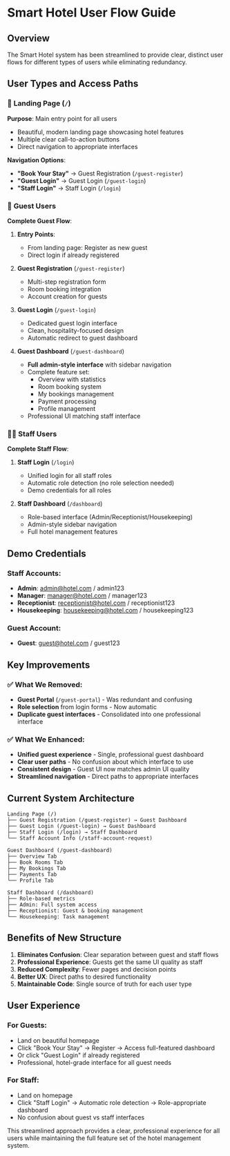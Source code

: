 # Smart Hotel User Flow Guide

## Overview
The Smart Hotel system has been streamlined to provide clear, distinct user flows for different types of users while eliminating redundancy.

## User Types and Access Paths

### 🏨 **Landing Page** (`/`)
**Purpose**: Main entry point for all users
- Beautiful, modern landing page showcasing hotel features
- Multiple clear call-to-action buttons
- Direct navigation to appropriate interfaces

**Navigation Options**:
- **"Book Your Stay"** → Guest Registration (`/guest-register`)
- **"Guest Login"** → Guest Login (`/guest-login`) 
- **"Staff Login"** → Staff Login (`/login`)

### 👥 **Guest Users**
**Complete Guest Flow**:

1. **Entry Points**:
   - From landing page: Register as new guest
   - Direct login if already registered

2. **Guest Registration** (`/guest-register`)
   - Multi-step registration form
   - Room booking integration
   - Account creation for guests

3. **Guest Login** (`/guest-login`)
   - Dedicated guest login interface
   - Clean, hospitality-focused design
   - Automatic redirect to guest dashboard

4. **Guest Dashboard** (`/guest-dashboard`)
   - **Full admin-style interface** with sidebar navigation
   - Complete feature set:
     - Overview with statistics
     - Room booking system
     - My bookings management
     - Payment processing
     - Profile management
   - Professional UI matching staff interface

### 👨‍💼 **Staff Users**
**Complete Staff Flow**:

1. **Staff Login** (`/login`)
   - Unified login for all staff roles
   - Automatic role detection (no role selection needed)
   - Demo credentials for all roles

2. **Staff Dashboard** (`/dashboard`)
   - Role-based interface (Admin/Receptionist/Housekeeping)
   - Admin-style sidebar navigation
   - Full hotel management features

## **Demo Credentials**

### Staff Accounts:
- **Admin**: admin@hotel.com / admin123
- **Manager**: manager@hotel.com / manager123  
- **Receptionist**: receptionist@hotel.com / receptionist123
- **Housekeeping**: housekeeping@hotel.com / housekeeping123

### Guest Account:
- **Guest**: guest@hotel.com / guest123

## **Key Improvements**

### ✅ **What We Removed**:
- **Guest Portal** (`/guest-portal`) - Was redundant and confusing
- **Role selection** from login forms - Now automatic
- **Duplicate guest interfaces** - Consolidated into one professional interface

### ✅ **What We Enhanced**:
- **Unified guest experience** - Single, professional guest dashboard
- **Clear user paths** - No confusion about which interface to use
- **Consistent design** - Guest UI now matches admin UI quality
- **Streamlined navigation** - Direct paths to appropriate interfaces

## **Current System Architecture**

```
Landing Page (/)
├── Guest Registration (/guest-register) → Guest Dashboard
├── Guest Login (/guest-login) → Guest Dashboard  
├── Staff Login (/login) → Staff Dashboard
└── Staff Account Info (/staff-account-request)

Guest Dashboard (/guest-dashboard)
├── Overview Tab
├── Book Rooms Tab
├── My Bookings Tab
├── Payments Tab
└── Profile Tab

Staff Dashboard (/dashboard)
├── Role-based metrics
├── Admin: Full system access
├── Receptionist: Guest & booking management
└── Housekeeping: Task management
```

## **Benefits of New Structure**

1. **Eliminates Confusion**: Clear separation between guest and staff flows
2. **Professional Experience**: Guests get the same UI quality as staff
3. **Reduced Complexity**: Fewer pages and decision points
4. **Better UX**: Direct paths to desired functionality
5. **Maintainable Code**: Single source of truth for each user type

## **User Experience**

### For Guests:
- Land on beautiful homepage
- Click "Book Your Stay" → Register → Access full-featured dashboard
- Or click "Guest Login" if already registered
- Professional, hotel-grade interface for all guest needs

### For Staff:
- Land on homepage
- Click "Staff Login" → Automatic role detection → Role-appropriate dashboard
- No confusion about guest vs staff interfaces

This streamlined approach provides a clear, professional experience for all users while maintaining the full feature set of the hotel management system.